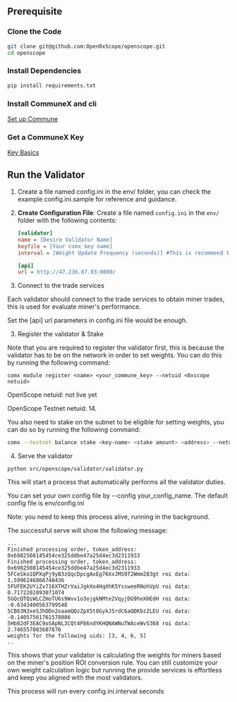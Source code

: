 ## Prerequisite

### Clone the Code

```bash
git clone git@github.com:Open0xScope/openscope.git
cd openscope
```

### Install Dependencies

```bash
pip install requirements.txt
```

### Install CommuneX and cli

[Set up Commune](https://communeai.org/docs/installation/setup-commune)

### Get a CommuneX Key

[Key Basics](https://communeai.org/docs/working-with-keys/key-basics)


## Run the Validator

1. Create a file named config.ini in the env/ folder, you can check the example config.ini.sample for reference and guidance.

1. **Create Configuration File**: Create a file named `config.ini` in the `env/` folder with the following contents:

    ```ini
    [validator]
   name = [Desire Validator Name]
   keyfile = [Your comx key name]
   interval = [Weight Update Frequency (seconds)] #This is recommend to align with the subnet tempo 
    
    [api]
    url = http://47.236.87.93:8000/
    ```

2. Connect to the trade services

Each validator should connect to the trade services to obtain miner trades, this is used for evaluate miner's performance.

Set the [api] url parameters in config.ini file would be enough.

3. Register the validator & Stake

Note that you are required to register the validator first, this is because the validator has to be on the network in order to set weights. You can do this by running the following command:

```
comx module register <name> <your_commune_key> --netuid <0xscope netuid>
```

OpenScope netuid: not live yet

OpenScope Testnet netuid: 14.

You also need to stake on the subnet to be eligible for setting weights, you can do so by running the following command:

```bash
comx --testnet balance stake <key-name> <stake amount> <address> --netuid <netuid>
```



4. Serve the validator

```
python src/openscope/validator/validator.py
```

This will start a process that automatically performs all the validator duties.

You can set your own config file by --config your_config_name. The default config file is env/config.ini

Note: you need to keep this process alive, running in the background. 

The successful serve will show the following message:

```
...
Finished processing order, token_address: 0x6982508145454ce325ddbe47a25d4ec3d2311933
Finished processing order, token_address: 0x6982508145454ce325ddbe47a25d4ec3d2311933
5FCeSko1QPXqPj9yB3zQqcDpcgAxEg76XxJMS9T2Wmm283gt roi data: 1.5996246866748436
5FUFEK2UYiZv716XTHZrVaiJgkXo4HqXhK5YssweeRNohVpU roi data: 0.7172202893071074
5GQcQTQiWLCZHoTU6s9Wvv1o3ojgkNMte2VqyjDG9heXHEdH roi data: -0.6343400563799548
5CB63N3xeSJhDDn2oaamQQzZpX5t8GykJ5rdC6aQDKbzZLEU roi data: -0.14057561761578086
5Hb82dF3EAC9oSApNL3CQt4P86ndYKHQNAWNuTWAceWvS368 roi data: 2.746557003607876
weights for the following uids: [3, 4, 6, 5]
..
```

This shows that your validator is calculating the weights for miners based on the miner's position ROI conversion rule. You can still customize your own weight calculation logic but running the provide services is effortless and keep you aligned with the most validators.

This process will run every config.ini.interval seconds
